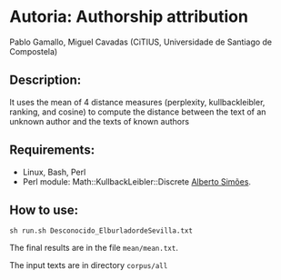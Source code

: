 # Autoria: Authorship attribution

Pablo Gamallo, Miguel Cavadas (CiTIUS, Universidade de Santiago de Compostela)

## Description:
It uses the mean of 4 distance measures (perplexity, kullbackleibler, ranking, and cosine) to compute the distance between the text of an unknown author and the texts of known authors

## Requirements:
* Linux, Bash, Perl
* Perl module: Math::KullbackLeibler::Discrete [Alberto Simões](https://metacpan.org/author/AMBS). 
## How to use:

```
sh run.sh Desconocido_ElburladordeSevilla.txt
```

The final results are in the file `mean/mean.txt`.

The input texts are in directory `corpus/all`
